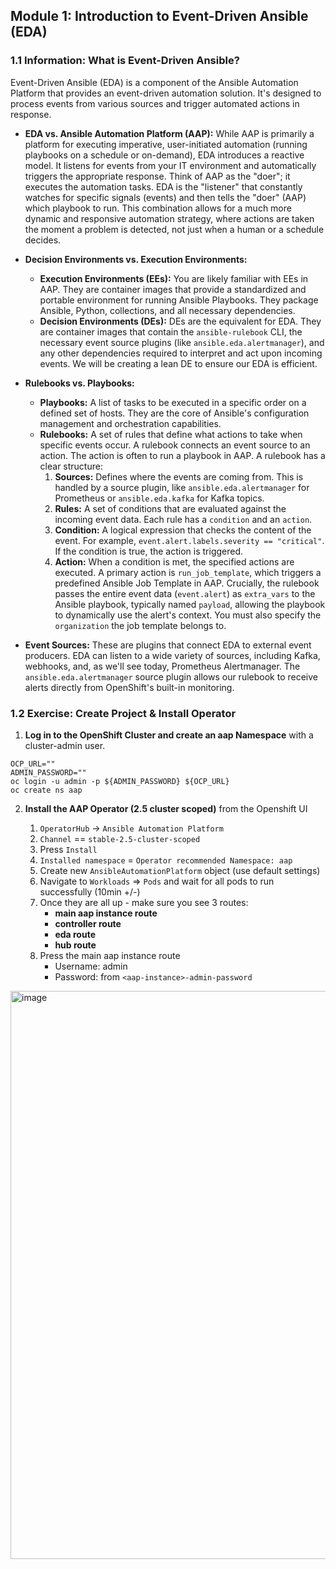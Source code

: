 ## Module 1: Introduction to Event-Driven Ansible (EDA)

### 1.1 Information: What is Event-Driven Ansible?

Event-Driven Ansible (EDA) is a component of the Ansible Automation Platform that provides an event-driven automation solution. It's designed to process events from various sources and trigger automated actions in response.

* **EDA vs. Ansible Automation Platform (AAP):** While AAP is primarily a platform for executing imperative, user-initiated automation (running playbooks on a schedule or on-demand), EDA introduces a reactive model. It listens for events from your IT environment and automatically triggers the appropriate response. Think of AAP as the "doer"; it executes the automation tasks. EDA is the "listener" that constantly watches for specific signals (events) and then tells the "doer" (AAP) which playbook to run. This combination allows for a much more dynamic and responsive automation strategy, where actions are taken the moment a problem is detected, not just when a human or a schedule decides.

* **Decision Environments vs. Execution Environments:**
    * **Execution Environments (EEs):** You are likely familiar with EEs in AAP. They are container images that provide a standardized and portable environment for running Ansible Playbooks. They package Ansible, Python, collections, and all necessary dependencies.
    * **Decision Environments (DEs):** DEs are the equivalent for EDA. They are container images that contain the `ansible-rulebook` CLI, the necessary event source plugins (like `ansible.eda.alertmanager`), and any other dependencies required to interpret and act upon incoming events. We will be creating a lean DE to ensure our EDA is efficient.

* **Rulebooks vs. Playbooks:**
    * **Playbooks:** A list of tasks to be executed in a specific order on a defined set of hosts. They are the core of Ansible's configuration management and orchestration capabilities.
    * **Rulebooks:** A set of rules that define what actions to take when specific events occur. A rulebook connects an event source to an action. The action is often to run a playbook in AAP. A rulebook has a clear structure:
        1.  **Sources:** Defines where the events are coming from. This is handled by a source plugin, like `ansible.eda.alertmanager` for Prometheus or `ansible.eda.kafka` for Kafka topics.
        2.  **Rules:** A set of conditions that are evaluated against the incoming event data. Each rule has a `condition` and an `action`.
        3.  **Condition:** A logical expression that checks the content of the event. For example, `event.alert.labels.severity == "critical"`. If the condition is true, the action is triggered.
        4.  **Action:** When a condition is met, the specified actions are executed. A primary action is `run_job_template`, which triggers a predefined Ansible Job Template in AAP. Crucially, the rulebook passes the entire event data (`event.alert`) as `extra_vars` to the Ansible playbook, typically named `payload`, allowing the playbook to dynamically use the alert's context. You must also specify the `organization` the job template belongs to.

* **Event Sources:** These are plugins that connect EDA to external event producers. EDA can listen to a wide variety of sources, including Kafka, webhooks, and, as we'll see today, Prometheus Alertmanager. The `ansible.eda.alertmanager` source plugin allows our rulebook to receive alerts directly from OpenShift's built-in monitoring.

### 1.2 Exercise: Create Project & Install Operator

1.  **Log in to the OpenShift Cluster and create an aap Namespace** with a cluster-admin user.
```
OCP_URL=""
ADMIN_PASSWORD=""
oc login -u admin -p ${ADMIN_PASSWORD} ${OCP_URL}
oc create ns aap
```
2. **Install the AAP Operator (2.5 cluster scoped)** from the Openshift UI

    1. `OperatorHub` -> `Ansible Automation Platform`
    2. `Channel` == `stable-2.5-cluster-scoped`
    3. Press `Install`
    4. `Installed namespace` = `Operator recommended Namespace: aap`
    5. Create new `AnsibleAutomationPlatform` object (use default settings)
    6. Navigate to `Workloads` => `Pods` and wait for all pods to run successfully (10min +/-)
    7. Once they are all up - make sure you see 3 routes:
        * **main aap instance route**
        * **controller route**
        * **eda route**
        * **hub route**
    8. Press the main aap instance route
        * Username: admin
        * Password: from `<aap-instance>-admin-password`
      
<img width="806" height="909" alt="image" src="https://github.com/user-attachments/assets/9e852a34-f638-4a2e-a7b2-59a96340ee25" />

